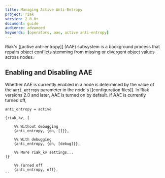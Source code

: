 ```yaml
---
title: Managing Active Anti-Entropy
project: riak
version: 2.0.0+
document: guide
audience: advanced
keywords: [operators, aae, active anti-entropy]
---
```


Riak's [[active anti-entropy]] (AAE) subsystem is a background process that
repairs object conflicts stemming from missing or divergent object
values across nodes.

## Enabling and Disabling AAE

Whether AAE is currently enabled in a node is determined by the value of
the `anti_entropy` parameter in the node's [[configuration files]]. In
Riak versions 2.0 and later, AAE is turned on by default. If AAE is
currently turned off, 

```riakconf
anti_entropy = active
```

```appconfig
{riak_kv, [

	%% Without debugging
	{anti_entropy, {on, []}},

	%% With debugging
	{anti_entropy, {on, [debug]}},

	%% More riak_kv settings...
]}
```

```appconfig
	%% Turned off
	{anti_entropy, off},
``